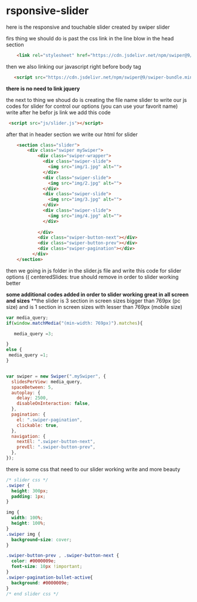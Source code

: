 # rsponsive-slider
here is the responsive and touchable slider created by swiper slider

firs thing we should do is past the css link in the line blow in the head section
```html
    <link rel="stylesheet" href="https://cdn.jsdelivr.net/npm/swiper@9/swiper-bundle.min.css"/>
```
then we also linking our javascript right before body tag
```html
   <script src="https://cdn.jsdelivr.net/npm/swiper@9/swiper-bundle.min.js"></script>
```
**there is no need to link jquery**

the next to thing we shoud do is creating the file name slider to write our js codes for slider for control our options (you can use your favorit name)
write after he befor js link we add this code

```html
 <script src="js/slider.js"></script>
```

after that in header section we write our html for slider

```html
    <section class="slider">
        <div class="swiper mySwiper">
            <div class="swiper-wrapper">
              <div class="swiper-slide">
                <img src="img/1.jpg" alt="">
              </div>
              <div class="swiper-slide">
                <img src="img/2.jpg" alt="">
              </div>
              <div class="swiper-slide">
                <img src="img/3.jpg" alt="">
              </div>
              <div class="swiper-slide">
                <img src="img/4.jpg" alt="">
              </div>
     
            </div>
            <div class="swiper-button-next"></div>
            <div class="swiper-button-prev"></div>
            <div class="swiper-pagination"></div>
          </div>
    </section>
```

then we going in js folder in the slider.js file and write this code for slider options
((  centeredSlides: true should remove in order to slider working better

**some additional codes added in order to slider working great in all screen and sizes**
**the slider is 3 section in screen sizes bigger than 769px (pc size) and is 1 section in screen sizes with lesser than 769px (mobile size)

```js
var media_query;
if(window.matchMedia("(min-width: 769px)").matches){

   media_query =3;

}
else {
 media_query =1;
}


var swiper = new Swiper(".mySwiper", {
  slidesPerView: media_query,
  spaceBetween: 5,
  autoplay: {
    delay: 2500,
    disableOnInteraction: false,
  },
  pagination: {
    el: ".swiper-pagination",
    clickable: true,
  },
  navigation: {
    nextEl: ".swiper-button-next",
    prevEl: ".swiper-button-prev",
  },
});
```

there is some css that need to our slider working write and more beauty

```css
/* slider css */
.swiper {
  height: 300px;
  padding: 1px;
}

img {
  width: 100%;
  height: 100%;
}
.swiper img {
  background-size: cover;
}

.swiper-button-prev , .swiper-button-next {
  color: #0000009e;
  font-size: 10px !important;
}
.swiper-pagination-bullet-active{
  background: #0000009e;
}
/* end slider css */
```




